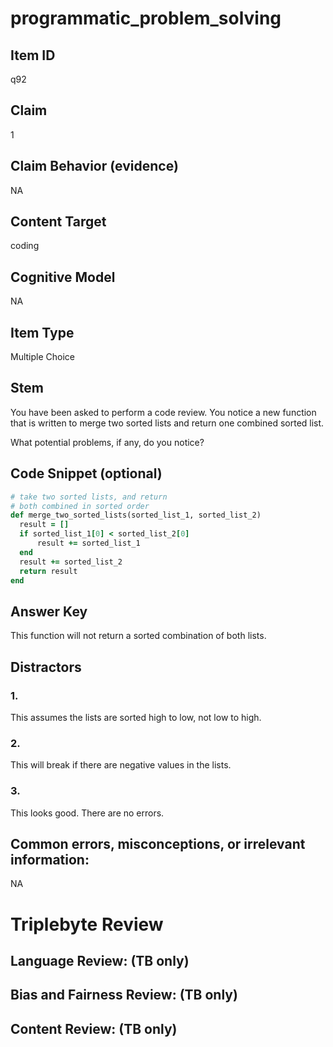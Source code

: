 # programmatic_problem_solving

## Item ID
q92

## Claim
1

## Claim Behavior (evidence)
NA

## Content Target
coding

## Cognitive Model
NA

## Item Type
Multiple Choice

## Stem
You have been asked to perform a code review. You notice a new function that is written to merge two sorted lists and return one combined sorted list.

What potential problems, if any, do you notice?

## Code Snippet (optional)
```ruby
# take two sorted lists, and return
# both combined in sorted order
def merge_two_sorted_lists(sorted_list_1, sorted_list_2)
  result = []
  if sorted_list_1[0] < sorted_list_2[0]
      result += sorted_list_1
  end
  result += sorted_list_2
  return result
end
```

## Answer Key
This function will not return a sorted combination of both lists.

## Distractors
### 1.
This assumes the lists are sorted high to low, not low to high.

### 2.
This will break if there are negative values in the lists.

### 3.
This looks good. There are no errors.

## Common errors, misconceptions, or irrelevant information:
NA

# Triplebyte Review


## Language Review: (TB only)


## Bias and Fairness Review: (TB only)


## Content Review: (TB only)

